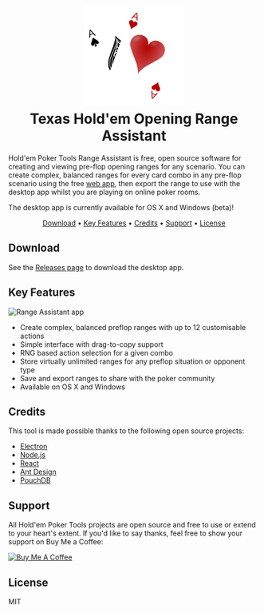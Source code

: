 <h1 align="center">
  <img alt="Texas Hold'em Opening Range Assistant" src="./packages/web/public/logo512.png" height="200px">
  <br>
  Texas Hold'em Opening Range Assistant
  <br>
</h1>

Hold'em Poker Tools Range Assistant is free, open source software for creating and viewing
pre-flop opening ranges for any scenario. You can create complex, balanced ranges for every
card combo in any pre-flop scenario using the free [web app](https://rangeassistant.holdempoker.tools),
then export the range to use with the desktop app whilst you are playing on online poker rooms.

The desktop app is currently available for OS X and Windows (beta)!

<p align="center">
  <a href="#download">Download</a> •
  <a href="#key-features">Key Features</a> •
  <a href="#credits">Credits</a> •
  <a href="#support">Support</a> •
  <a href="#license">License</a>
</p>

## Download

See the [Releases page](https://github.com/HoldemPokerTools/RangeAssistant/releases) to download
the desktop app.

## Key Features

<img src="https://user-images.githubusercontent.com/42975160/92992469-1a0c7900-f4e3-11ea-844b-5241be5b4daf.png" alt="Range Assistant app" width="300">

- Create complex, balanced preflop ranges with up to 12
  customisable actions
- Simple interface with drag-to-copy support
- RNG based action selection for a given combo
- Store virtually unlimited ranges for any preflop situation
  or opponent type
- Save and export ranges to share with the poker community
- Available on OS X and Windows

## Credits

This tool is made possible thanks to the following open
source projects:

- [Electron](https://www.electronjs.org/)
- [Node.js](https://nodejs.org/)
- [React](https://reactjs.org/)
- [Ant Design](https://ant.design/)
- [PouchDB](https://pouchdb.com/)

## Support

All Hold'em Poker Tools projects are open source and free to use or
extend to your heart's extent. If you'd like to say thanks,
feel free to show your support on Buy Me a Coffee:

<a href="https://www.buymeacoffee.com/holdemtools" target="_blank"><img src="https://cdn.buymeacoffee.com/buttons/default-red.png" alt="Buy Me A Coffee" height="41" width="174"></a>

## License

MIT
